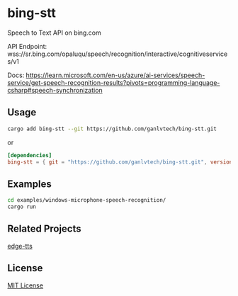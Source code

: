 # bing-stt

Speech to Text API on bing.com

API Endpoint: wss://sr.bing.com/opaluqu/speech/recognition/interactive/cognitiveservices/v1

Docs: https://learn.microsoft.com/en-us/azure/ai-services/speech-service/get-speech-recognition-results?pivots=programming-language-csharp#speech-synchronization

## Usage

```bash
cargo add bing-stt --git https://github.com/ganlvtech/bing-stt.git
```

or

```toml
[dependencies]
bing-stt = { git = "https://github.com/ganlvtech/bing-stt.git", version = "0.1.0" }
```

## Examples

```bash
cd examples/windows-microphone-speech-recognition/
cargo run
```

## Related Projects

[edge-tts](https://github.com/ganlvtech/edge-tts)

## License

[MIT License](https://mit-license.org/)
